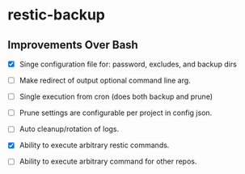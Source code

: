 # restic-backup

## Improvements Over Bash

- [x] Singe configuration file for: password, excludes, and backup dirs
- [ ] Make redirect of output optional command line arg.
- [ ] Single execution from cron (does both backup and prune)
- [ ] Prune settings are configurable per project in config json.
- [ ] Auto cleanup/rotation of logs.
- [x] Ability to execute arbitrary restic commands.
- [ ] Ability to execute arbitrary command for other repos.

